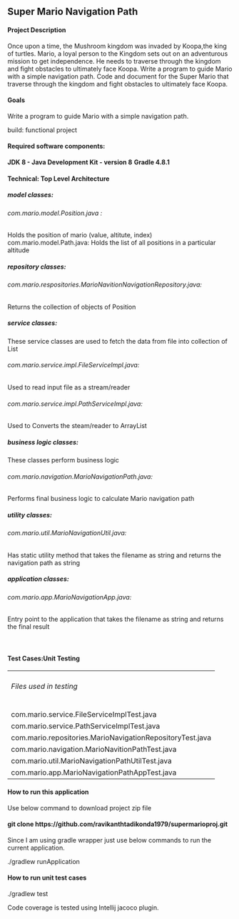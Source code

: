<h2>Super Mario Navigation Path</h2>
<h4>Project Description</h4>

Once upon a time, the Mushroom kingdom was invaded by Koopa,the king of turtles. 
Mario, a loyal person to the Kingdom sets out on an adventurous mission to get 
independence. He needs to traverse through the kingdom and fight obstacles to 
ultimately face Koopa. Write a program to guide Mario with a simple navigation 
path. Code and document for the Super Mario that traverse through the kingdom 
and fight obstacles to ultimately face Koopa.

<h4>Goals</h4>

Write a program to guide Mario with a simple navigation path.

build: functional project


<h4>Required software components:</h4>

**JDK 8 - Java Development Kit - version 8**
**Gradle 4.8.1**

<h4>Technical: Top Level Architecture</h4>

<h5>model classes:</h5>
    <h6>com.mario.model.Position.java :</h6>
        Holds the position of mario (value, altitute, index)<br>
    com.mario.model.Path.java: Holds the list of all positions in a particular altitude<br>
    
<h5>repository classes:</h5>
    <h6>com.mario.respositories.MarioNavitionNavigationRepository.java:</h6> Returns the collection of objects of Position<br>
       
<h5>service classes:</h5>
   These service classes are used to fetch the data from file into collection of List<br>
   <h6>com.mario.service.impl.FileServiceImpl.java:</h6> Used to read input file as a stream/reader<br>
    <h6>com.mario.service.impl.PathServiceImpl.java:</h6> Used to Converts the steam/reader to ArrayList<br>

<h5>business logic classes:</h5>
       These classes perform business logic<br>
    <h6>com.mario.navigation.MarioNavigationPath.java:</h6> Performs final business logic to calculate Mario navigation path<br>

<h5>utility classes:</h4>
    <h6>com.mario.util.MarioNavigationUtil.java:</h6> Has static utility method that takes the filename as string and returns the            navigation path as string<br>
        
<h5>application classes:</h4>
    <h6>com.mario.app.MarioNavigationApp.java:</h6> Entry point to the application that takes the filename as string and returns the final result<br>
<br><br>



<h4>Test Cases:Unit Testing</h4>
<table>
<tr><td><h6>Files used in testing</h6></td></tr>
<tr><td>com.mario.service.FileServiceImplTest.java</td></tr>
<tr><td>com.mario.service.PathServiceImplTest.java</td></tr>
<tr><td>com.mario.repositories.MarioNavigationRepositoryTest.java</td></tr>
<tr><td>com.mario.navigation.MarioNavitionPathTest.java</td></tr>
<tr><td>com.mario.util.MarioNavigationPathUtilTest.java</td></tr>
<tr><td>com.mario.app.MarioNavigationPathAppTest.java</td></tr>
</table>


<h4> How to run this application</h4>

Use below command to download project zip file

<h4>git clone https://github.com/ravikanthtadikonda1979/supermarioproj.git</h4>

Since I am using gradle wrapper just use below commands to run the current
application.

./gradlew runApplication

<h4> How to run unit test cases</h4>

./gradlew test

Code coverage is tested using Intellij jacoco plugin.





